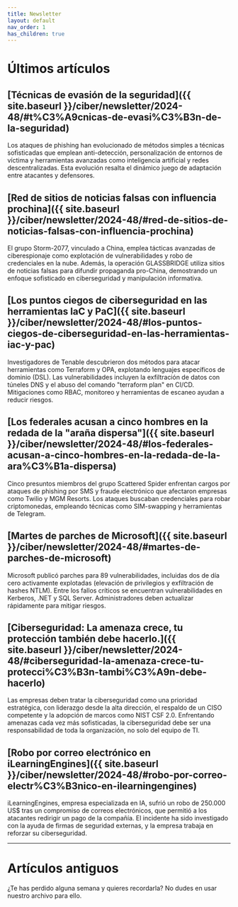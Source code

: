 ```yaml
---
title: Newsletter
layout: default
nav_order: 1
has_children: true
---
```


# Últimos artículos

## [Técnicas de evasión de la seguridad]({{ site.baseurl }}/ciber/newsletter/2024-48/#t%C3%A9cnicas-de-evasi%C3%B3n-de-la-seguridad)

Los ataques de phishing han evolucionado de métodos simples a técnicas sofisticadas que emplean anti-detección, personalización de entornos de víctima y herramientas avanzadas como inteligencia artificial y redes descentralizadas. Esta evolución resalta el dinámico juego de adaptación entre atacantes y defensores.

## [Red de sitios de noticias falsas con influencia prochina]({{ site.baseurl }}/ciber/newsletter/2024-48/#red-de-sitios-de-noticias-falsas-con-influencia-prochina)

El grupo Storm-2077, vinculado a China, emplea tácticas avanzadas de ciberespionaje como explotación de vulnerabilidades y robo de credenciales en la nube. Además, la operación GLASSBRIDGE utiliza sitios de noticias falsas para difundir propaganda pro-China, demostrando un enfoque sofisticado en ciberseguridad y manipulación informativa.

## [Los puntos ciegos de ciberseguridad en las herramientas IaC y PaC]({{ site.baseurl }}/ciber/newsletter/2024-48/#los-puntos-ciegos-de-ciberseguridad-en-las-herramientas-iac-y-pac)

Investigadores de Tenable descubrieron dos métodos para atacar herramientas como Terraform y OPA, explotando lenguajes específicos de dominio (DSL). Las vulnerabilidades incluyen la exfiltración de datos con túneles DNS y el abuso del comando "terraform plan" en CI/CD. Mitigaciones como RBAC, monitoreo y herramientas de escaneo ayudan a reducir riesgos.

## [Los federales acusan a cinco hombres en la redada de la "araña dispersa"]({{ site.baseurl }}/ciber/newsletter/2024-48/#los-federales-acusan-a-cinco-hombres-en-la-redada-de-la-ara%C3%B1a-dispersa)

Cinco presuntos miembros del grupo Scattered Spider enfrentan cargos por ataques de phishing por SMS y fraude electrónico que afectaron empresas como Twilio y MGM Resorts. Los ataques buscaban credenciales para robar criptomonedas, empleando técnicas como SIM-swapping y herramientas de Telegram.

## [Martes de parches de Microsoft]({{ site.baseurl }}/ciber/newsletter/2024-48/#martes-de-parches-de-microsoft)

Microsoft publicó parches para 89 vulnerabilidades, incluidas dos de día cero activamente explotadas (elevación de privilegios y exfiltración de hashes NTLM). Entre los fallos críticos se encuentran vulnerabilidades en Kerberos, .NET y SQL Server. Administradores deben actualizar rápidamente para mitigar riesgos.

## [Ciberseguridad: La amenaza crece, tu protección también debe hacerlo.]({{ site.baseurl }}/ciber/newsletter/2024-48/#ciberseguridad-la-amenaza-crece-tu-protecci%C3%B3n-tambi%C3%A9n-debe-hacerlo)

Las empresas deben tratar la ciberseguridad como una prioridad estratégica, con liderazgo desde la alta dirección, el respaldo de un CISO competente y la adopción de marcos como NIST CSF 2.0. Enfrentando amenazas cada vez más sofisticadas, la ciberseguridad debe ser una responsabilidad de toda la organización, no solo del equipo de TI.

## [Robo por correo electrónico en iLearningEngines]({{ site.baseurl }}/ciber/newsletter/2024-48/#robo-por-correo-electr%C3%B3nico-en-ilearningengines)

iLearningEngines, empresa especializada en IA, sufrió un robo de 250.000 US$ tras un compromiso de correos electrónicos, que permitió a los atacantes redirigir un pago de la compañía. El incidente ha sido investigado con la ayuda de firmas de seguridad externas, y la empresa trabaja en reforzar su ciberseguridad.

---

# Artículos antiguos

¿Te has perdido alguna semana y quieres recordarla? No dudes en usar nuestro archivo para ello.

